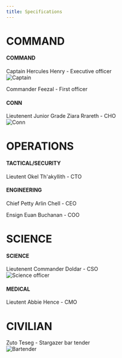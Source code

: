 ```yaml
---
title: Specifications
---
```


# COMMAND
#### COMMAND
Captain Hercules Henry - Executive officer
<br />
![Captain](/assets/images/Captain_Henry.jpg)

Commander Feezal - First officer

#### CONN
Lieutenent Junior Grade Ziara Rrareth - CHO
<br />
![Conn](/assets/images/Ziara.png)


# OPERATIONS
#### TACTICAL/SECURITY
Lieutent Okel Th'akyllith - CTO

#### ENGINEERING

Chief Petty Arlin Chell - CEO

Ensign Euan Buchanan - COO

# SCIENCE
#### SCIENCE
Lieutenent Commander Doldar - CSO
<br />
![Science officer](/assets/images/Doldar.png)

#### MEDICAL
Lieutent Abbie Hence - CMO

# CIVILIAN
Zuto Teseg - Stargazer bar tender
<br /> 
![Bartender](/assets/images/Zuto_Teseg.png)

